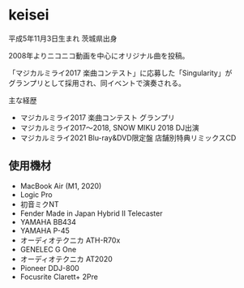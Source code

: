 # keisei

平成5年11月3日生まれ 茨城県出身

2008年よりニコニコ動画を中心にオリジナル曲を投稿。

「マジカルミライ2017 楽曲コンテスト」に応募した「Singularity」が  
グランプリとして採用され、同イベントで演奏される。

主な経歴

- マジカルミライ2017 楽曲コンテスト グランプリ
- マジカルミライ2017〜2018, SNOW MIKU 2018 DJ出演
- マジカルミライ2021 Blu-ray&DVD限定盤 店舗別特典リミックスCD

## 使用機材

- MacBook Air (M1, 2020)
- Logic Pro
- 初音ミクNT
- Fender Made in Japan Hybrid II Telecaster
- YAMAHA BB434
- YAMAHA P-45
- オーディオテクニカ ATH-R70x
- GENELEC G One
- オーディオテクニカ AT2020
- Pioneer DDJ-800
- Focusrite Clarett+ 2Pre
